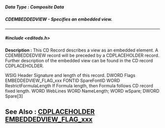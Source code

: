 ##### Data Type : Composite Data
##### CDEMBEDDEDVIEW - Specifies an embedded view.
---
##### #include <editods.h>
**Description :**
This CD Record describes a view as an embedded element.  A CDEMBEDDEDVIEW 
record will be preceded by a CDPLACEHOLDER record.  Further description of the 
embedded view can be found in the CD record CDPLACEHOLDER.

WSIG Header   Signature and length of this record.
DWORD Flags   EMBEDDEDVIEW_FLAG_xxx
FONTID SpareFontID
WORD RestrictFormulaLength If Formula length, then Formula follows CD record 
fixed length.
WORD WebLines
WORD NameLength;
WORD wSpare;
DWORD Spare[3]

**See Also :**
[CDPLACEHOLDER](D:/md_files/CDPLACEHOLDER.md)
[EMBEDDEDVIEW_FLAG_xxx](D:/md_files/EMBEDDEDVIEW_FLAG_xxx.md)
---
